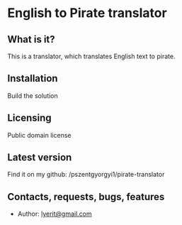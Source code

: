 # English to Pirate translator

## What is it?

This is a translator, which translates English text to pirate.  

## Installation

Build the solution

## Licensing

Public domain license

## Latest version

Find it on my github: /pszentgyorgyi1/pirate-translator

## Contacts, requests, bugs, features

* Author: lyerit@gmail.com

